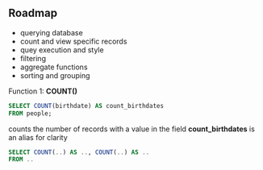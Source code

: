 ## Roadmap
- querying database
- count and view specific records
- quey execution and style
- filtering
- aggregate functions
- sorting and grouping

Function 1: **COUNT()**
```sql
SELECT COUNT(birthdate) AS count_birthdates
FROM people;
```
counts the number of records with a value in the field
**count_birthdates** is an alias for clarity

```sql
SELECT COUNT(..) AS .., COUNT(..) AS ..
FROM ..
```
